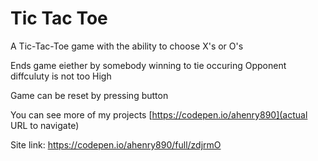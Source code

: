 # Tic Tac Toe

A Tic-Tac-Toe game with the ability to choose X's or O's

Ends game eiether by somebody winning to tie occuring 
Opponent diffculuty is not too High 

Game can be reset by pressing button

You can see more of my projects [https://codepen.io/ahenry890](actual URL to navigate)

Site link: https://codepen.io/ahenry890/full/zdjrmO
